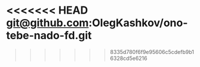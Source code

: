 <<<<<<< HEAD
git@github.com:OlegKashkov/ono-tebe-nado-fd.git
=======

>>>>>>> 8335d780f6f9e95606c5cdefb9b16328cd5e6216
